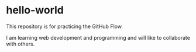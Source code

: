 # hello-world

This repository is for practicing the GitHub Flow. 

I am learning web development and programming and will like to collaborate with others. 


